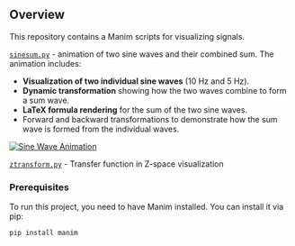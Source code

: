 ## Overview

This repository contains a Manim scripts for visualizing signals.

[`sinesum.py`](./sinesum.py) - animation of two sine waves and their combined sum. The animation includes:

- **Visualization of two individual sine waves** (10 Hz and 5 Hz).
- **Dynamic transformation** showing how the two waves combine to form a sum wave.
- **LaTeX formula rendering** for the sum of the two sine waves.
- Forward and backward transformations to demonstrate how the sum wave is formed from the individual waves.

[![Sine Wave Animation](https://img.youtube.com/vi/T5CaQu8WelQ/0.jpg)](https://www.youtube.com/watch?v=T5CaQu8WelQ)


[`ztransform.py`](./ztransform.py) - Transfer function in Z-space visualization

### Prerequisites

To run this project, you need to have Manim installed. You can install it via pip:

```bash
pip install manim
